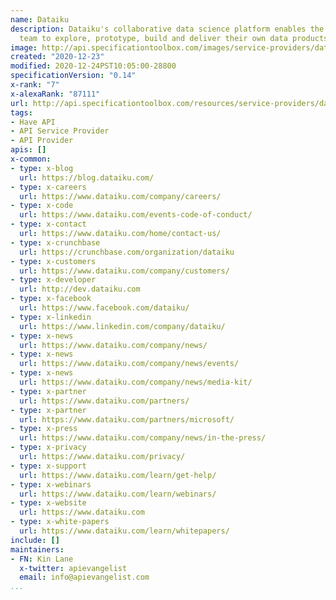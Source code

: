 ```yaml
---
name: Dataiku
description: Dataiku's collaborative data science platform enables the whole data
  team to explore, prototype, build and deliver their own data products more efficiently.
image: http://api.specificationtoolbox.com/images/service-providers/dataiku.jpg
created: "2020-12-23"
modified: 2020-12-24PST10:05:00-28800
specificationVersion: "0.14"
x-rank: "7"
x-alexaRank: "87111"
url: http://api.specificationtoolbox.com/resources/service-providers/dataiku/
tags:
- Have API
- API Service Provider
- API Provider
apis: []
x-common:
- type: x-blog
  url: https://blog.dataiku.com/
- type: x-careers
  url: https://www.dataiku.com/company/careers/
- type: x-code
  url: https://www.dataiku.com/events-code-of-conduct/
- type: x-contact
  url: https://www.dataiku.com/home/contact-us/
- type: x-crunchbase
  url: https://crunchbase.com/organization/dataiku
- type: x-customers
  url: https://www.dataiku.com/company/customers/
- type: x-developer
  url: http://dev.dataiku.com
- type: x-facebook
  url: https://www.facebook.com/dataiku/
- type: x-linkedin
  url: https://www.linkedin.com/company/dataiku/
- type: x-news
  url: https://www.dataiku.com/company/news/
- type: x-news
  url: https://www.dataiku.com/company/news/events/
- type: x-news
  url: https://www.dataiku.com/company/news/media-kit/
- type: x-partner
  url: https://www.dataiku.com/partners/
- type: x-partner
  url: https://www.dataiku.com/partners/microsoft/
- type: x-press
  url: https://www.dataiku.com/company/news/in-the-press/
- type: x-privacy
  url: https://www.dataiku.com/privacy/
- type: x-support
  url: https://www.dataiku.com/learn/get-help/
- type: x-webinars
  url: https://www.dataiku.com/learn/webinars/
- type: x-website
  url: https://www.dataiku.com
- type: x-white-papers
  url: https://www.dataiku.com/learn/whitepapers/
include: []
maintainers:
- FN: Kin Lane
  x-twitter: apievangelist
  email: info@apievangelist.com
...
```

